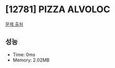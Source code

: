 # [12781] PIZZA ALVOLOC

[문제 출처](https://www.acmicpc.net/problem/12781)

## 성능

- Time: 0ms
- Memory: 2.02MB